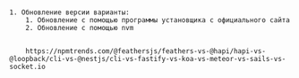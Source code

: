 # 
	1. Обновление версии варианты:
		1. Обновление с помощью программы установщика с официального сайта
		2. Обновление с помощью nvm 


		https://npmtrends.com/@feathersjs/feathers-vs-@hapi/hapi-vs-@loopback/cli-vs-@nestjs/cli-vs-fastify-vs-koa-vs-meteor-vs-sails-vs-socket.io